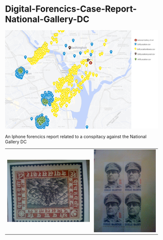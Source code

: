 # Digital-Forencics-Case-Report-National-Gallery-DC

![City View](/Resources/Maps/generalView.PNG)

An Iphone forencics report related to a conspitacy against the National Gallery DC


| | |
| --- | --- |
| ![Photos9](/Resources/Images/43393-IMG_0050.JPG) | ![Photos13](/Resources/Images/43401-IMG_0054.JPG) |
